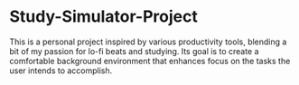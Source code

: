 # Study-Simulator-Project
This is a personal project inspired by various productivity tools, blending a bit of my passion for lo-fi beats and studying. Its goal is to create a comfortable background environment that enhances focus on the tasks the user intends to accomplish.
